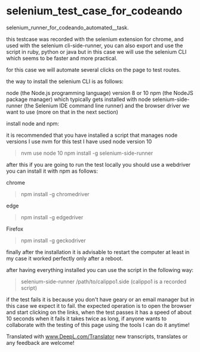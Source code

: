 # selenium_test_case_for_codeando
selenium_runner_for_codeando_automated__task.


this testcase was recorded with the selenium extension for chrome, and used with the selenium cli-side-runner, you can also export and use the script in ruby, python or java but in this case we will use the selenium CLI which seems to be faster and more practical.

for this case we will automate several clicks on the page  to test routes.


 the way to install the selenium CLI is as follows:

node (the Node.js programming language) version 8 or 10
npm (the NodeJS package manager) which typically gets installed with node
selenium-side-runner (the Selenium IDE command line runner)
and the browser driver we want to use (more on that in the next section)

install node and npm:

it is recommended that you have installed a script that manages node versions I use nvm for this test I have used node version 10
> nvm use node 10
> npm install -g selenium-side-runner

after this if you are going to run the test locally you should use a webdriver you can install it with npm as follows:

chrome
> npm install -g chromedriver

edge
> npm install -g edgedriver

Firefox
> npm install -g geckodriver

finally after the installation it is advisable to restart the computer at least in my case it worked perfectly only after a reboot.

after having everything installed you can use the script in the following way:

>selenium-side-runner /path/to/calippo1.side (calippo1 is a recorded script) 




if the test fails it is because you don't have geary or an email manager but in this case we expect it to fail.
the expected operation is to open the browser and start clicking on the links, 
when the test passes it has a speed of about 10 seconds when it fails it takes twice as long,
if anyone wants to collaborate with the testing of this page using the tools I can do it anytime! 



Translated with www.DeepL.com/Translator 
new transcripts, translates or any feedback are welcome!



